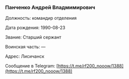 ### Панченко Андрей Владмимирович

Должность: командир отделения

Дата рождения: 1990-08-23

Звание: Старший сержант

Воинская часть: —

Адрес: Лисичанск

Сообщение в Telegram: [https://t.me/rf200_nooow/1388](https://t.me/rf200_nooow/1388)
